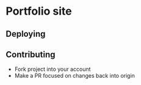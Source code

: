 # Portfolio site

## Deploying

## Contributing
- Fork project into your account
- Make a PR focused on changes back into origin